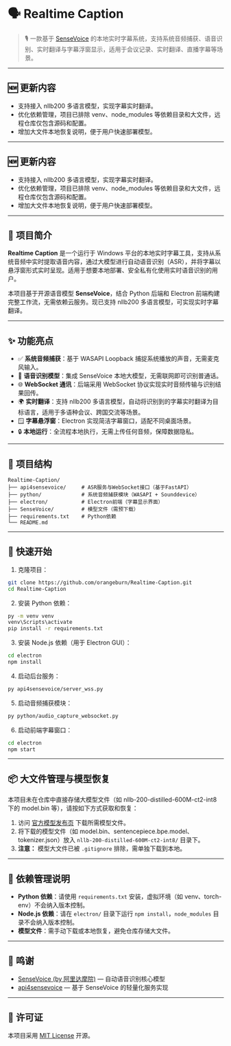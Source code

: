# 🗣️ Realtime Caption

> 🎙️ 一款基于 [SenseVoice](https://github.com/FunAudioLLM/SenseVoice) 的本地实时字幕系统，支持系统音频捕获、语音识别、实时翻译与字幕浮窗显示，适用于会议记录、实时翻译、直播字幕等场景。

---

## 🆕 更新内容

- 支持接入 nllb200 多语言模型，实现字幕实时翻译。
- 优化依赖管理，项目已排除 venv、node_modules 等依赖目录和大文件，远程仓库仅包含源码和配置。
- 增加大文件本地恢复说明，便于用户快速部署模型。

---

## 🆕 更新内容

- 支持接入 nllb200 多语言模型，实现字幕实时翻译。
- 优化依赖管理，项目已排除 venv、node_modules 等依赖目录和大文件，远程仓库仅包含源码和配置。
- 增加大文件本地恢复说明，便于用户快速部署模型。

---

## 🔧 项目简介

**Realtime Caption** 是一个运行于 Windows 平台的本地实时字幕工具，支持从系统音频中实时提取语音内容，通过大模型进行自动语音识别（ASR），并将字幕以悬浮窗形式实时呈现。适用于想要本地部署、安全私有化使用实时语音识别的用户。

本项目基于开源语音模型 **SenseVoice**，结合 Python 后端和 Electron 前端构建完整工作流，无需依赖云服务。现已支持 nllb200 多语言模型，可实现实时字幕翻译。

---

## ✨ 功能亮点

* ✅ **系统音频捕获**：基于 WASAPI Loopback 捕捉系统播放的声音，无需麦克风输入。
* 🧠 **语音识别模型**：集成 SenseVoice 本地大模型，无需联网即可识别普通话。
* 🌐 **WebSocket 通讯**：后端采用 WebSocket 协议实现实时音频传输与识别结果回传。
* 🌍 **实时翻译**：支持 nllb200 多语言模型，自动将识别到的字幕实时翻译为目标语言，适用于多语种会议、跨国交流等场景。
* 🪟 **字幕悬浮窗**：Electron 实现简洁字幕窗口，适配不同桌面场景。
* 🔒 **本地运行**：全流程本地执行，无需上传任何音频，保障数据隐私。

---

## 📁 项目结构

```
Realtime-Caption/
├── api4sensevoice/     # ASR服务与WebSocket接口（基于FastAPI）
├── python/             # 系统音频捕获模块（WASAPI + Sounddevice）
├── electron/           # Electron前端（字幕显示界面）
├── SenseVoice/         # 模型文件（需预下载）
├── requirements.txt    # Python依赖
└── README.md
```

---

## 🚀 快速开始

1. 克隆项目：

```bash
git clone https://github.com/orangeburn/Realtime-Caption.git
cd Realtime-Caption
```

2. 安装 Python 依赖：

```bash
py -m venv venv
venv\Scripts\activate
pip install -r requirements.txt
```

3. 安装 Node.js 依赖（用于 Electron GUI）：

```bash
cd electron
npm install
```

4. 启动后台服务：

```bash
py api4sensevoice/server_wss.py
```

5. 启动音频捕获模块：

```bash
py python/audio_capture_websocket.py
```

6. 启动前端字幕窗口：

```bash
cd electron
npm start
```

---

## 📦 大文件管理与模型恢复

本项目未在仓库中直接存储大模型文件（如 nllb-200-distilled-600M-ct2-int8 下的 model.bin 等），请按如下方式获取和恢复：

1. 访问 [官方模型发布页](https://huggingface.co/facebook/nllb-200-distilled-600M) 下载所需模型文件。
2. 将下载的模型文件（如 model.bin、sentencepiece.bpe.model、tokenizer.json）放入 `nllb-200-distilled-600M-ct2-int8/` 目录下。
3.  **注意：** 模型大文件已被 `.gitignore` 排除，需单独下载到本地。

---

## 🧩 依赖管理说明

- **Python 依赖**：请使用 `requirements.txt` 安装，虚拟环境（如 venv、torch-env）不会纳入版本控制。
- **Node.js 依赖**：请在 `electron/` 目录下运行 `npm install`，`node_modules` 目录不会纳入版本控制。
- **模型文件**：需手动下载或本地恢复，避免仓库存储大文件。

---

## 🙏 鸣谢

* [SenseVoice (by 阿里达摩院)](https://github.com/FunAudioLLM/SenseVoice) — 自动语音识别核心模型
* [api4sensevoice](https://github.com/0x5446/api4sensevoice) — 基于 SenseVoice 的轻量化服务实现

---

## 📜 许可证

本项目采用 [MIT License](./LICENSE) 开源。
